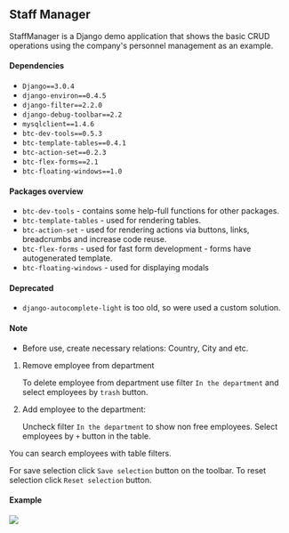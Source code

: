 ## Staff Manager

StaffManager is a Django demo application that shows the basic CRUD operations using the company's personnel 
management as an example.

#### Dependencies

* `Django==3.0.4`
* `django-environ==0.4.5`
* `django-filter==2.2.0`
* `django-debug-toolbar==2.2`
* `mysqlclient==1.4.6`
* `btc-dev-tools==0.5.3`
* `btc-template-tables==0.4.1`
* `btc-action-set==0.2.3`
* `btc-flex-forms==2.1`
* `btc-floating-windows==1.0`

#### Packages overview

* `btc-dev-tools` - contains some help-full functions for other packages.
* `btc-template-tables` - used for rendering tables.
* `btc-action-set` - used for rendering actions via buttons, links, breadcrumbs and increase code reuse.
* `btc-flex-forms` - used for fast form development - forms have autogenerated template.
* `btc-floating-windows` - used for displaying modals

#### Deprecated

* `django-autocomplete-light` is too old, so were used a custom solution.

#### Note

* Before use, create necessary relations: Country, City and etc.

1. Remove employee from department

    To delete employee from department use filter `In the department` and select employees by `trash` button.

2. Add employee to the department:

    Uncheck filter `In the department` to show non free employees. Select employees by `+` button in the table.

You can search employees with table filters.

For save selection click `Save selection` button on the toolbar. To reset selection click `Reset selection` button.

#### Example
<img src="https://user-images.githubusercontent.com/33987296/76365006-547c3a00-6337-11ea-9fa5-7181d0c25e3e.png">


